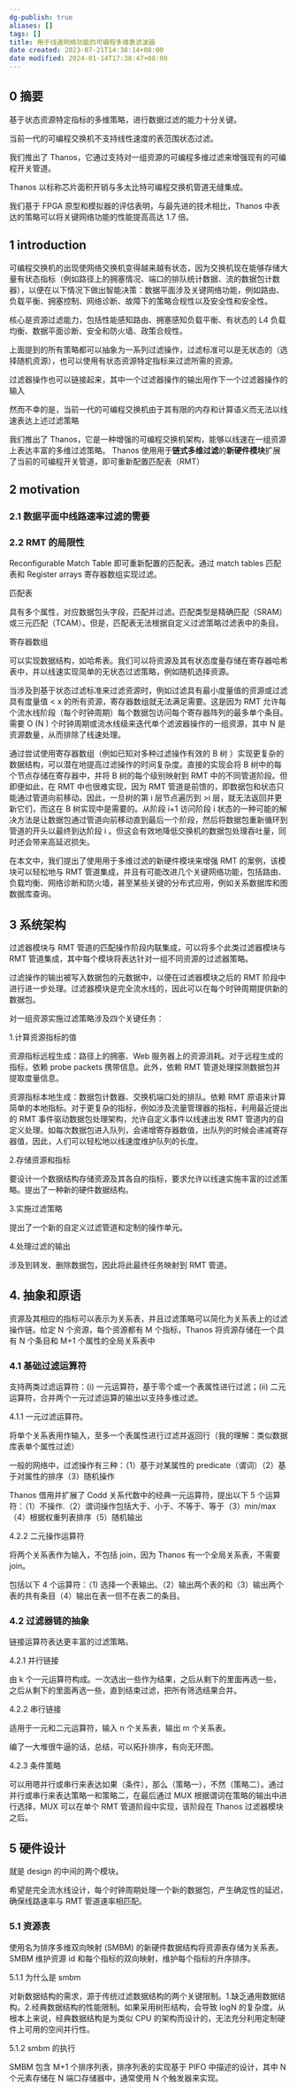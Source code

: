 ```yaml
---
dg-publish: true
aliases: []
tags: []
title: 用于线速网络功能的可编程多维表滤波器
date created: 2023-07-21T14:38:14+08:00
date modified: 2024-01-14T17:38:47+08:00
---
```


## 0 摘要

基于状态资源特定指标的多维策略，进行数据过滤的能力十分关键。

当前一代的可编程交换机不支持线性速度的表范围状态过滤。

我们推出了 Thanos，它通过支持对一组资源的可编程多维过滤来增强现有的可编程开关管道。

Thanos 以标称芯片面积开销与多太比特可编程交换机管道无缝集成。

我们基于 FPGA 原型和模拟器的评估表明，与最先进的技术相比，Thanos 中表达的策略可以将关键网络功能的性能提高高达 1.7 倍。

## 1 introduction

可编程交换机的出现使网络交换机变得越来越有状态，因为交换机现在能够存储大量有状态指标（例如路径上的拥塞情况、端口的排队统计数据、流的数据包计数器），以便在以下情况下做出智能决策：数据平面涉及关键网络功能，例如路由、负载平衡、拥塞控制、网络诊断、故障下的策​​略合规性以及安全性和安全性。

核心是资源过滤能力，包括性能感知路由、拥塞感知负载平衡、有状态的 L4 负载均衡、数据平面诊断、安全和防火墙、政策合规性。

上面提到的所有策略都可以抽象为一系列过滤操作，过滤标准可以是无状态的（选择随机资源），也可以使用有状态资源特定指标来过滤所需的资源。

过滤器操作也可以链接起来，其中一个过滤器操作的输出用作下一个过滤器操作的输入

然而不幸的是，当前一代的可编程交换机由于其有限的内存和计算语义而无法以线速表达上述过滤策略

我们推出了 Thanos，它是一种增强的可编程交换机架构，能够以线速在一组资源上表达丰富的多维过滤策略。 Thanos 使用用于**链式多维过滤**的**新硬件模块**扩展了当前的可编程开关管道，即可重新配置匹配表（RMT）

## 2 motivation

### 2.1 数据平面中线路速率过滤的需要

### 2.2 RMT 的局限性

Reconfigurable Match Table 即可重新配置的匹配表。通过 match tables 匹配表和 Register arrays 寄存器数组实现过滤。

匹配表

具有多个属性，对应数据包头字段，匹配并过滤。匹配类型是精确匹配（SRAM）或三元匹配（TCAM）。但是，匹配表无法根据自定义过滤策略过滤表中的条目。

寄存器数组

可以实现数据结构，如哈希表。我们可以将资源及其有状态度量存储在寄存器哈希表中，并以线速实现简单的无状态过滤策略，例如随机选择资源。

当涉及到基于状态过滤标准来过滤资源时，例如过滤具有最小度量值的资源或过滤具有度量值 < x 的所有资源，寄存器数组就无法满足需要。这是因为 RMT 允许每个流水线阶段（每个时钟周期）每个数据包访问每个寄存器阵列的最多单个条目。需要 O (N ) 个时钟周期或流水线级来迭代单个滤波器操作的一组资源，其中 N 是资源数量，从而排除了线速处理。

通过尝试使用寄存器数组（例如已知对多种过滤操作有效的 B 树 ）实现更复杂的数据结构，可以潜在地提高过滤操作的时间复杂度。直接的实现会将 B 树中的每个节点存储在寄存器中，并将 B 树的每个级别映射到 RMT 中的不同管道阶段。但即便如此，在 RMT 中也很难实现，因为 RMT 管道是前馈的，即数据包和状态只能通过管道向前移动。因此，一旦树的第 i 层节点遍历到 >i 层，就无法返回并更新它们，而这在 B 树实现中是需要的。从阶段 i+1 访问阶段 i 状态的一种可能的解决方法是让数据包通过管道向前移动直到最后一个阶段，然后将数据包重新循环到管道的开头以最终到达阶段 i 。但这会有效地降低交换机的数据包处理吞吐量，同时还会带来高延迟损失。

在本文中，我们提出了使用用于多维过滤的新硬件模块来增强 RMT 的案例，该模块可以轻松地与 RMT 管道集成，并且有可能改进几个关键网络功能，包括路由、负载均衡、网络诊断和防火墙，甚至某些关键的分布式应用，例如关系数据库和图数据库查询。

## 3 系统架构

过滤器模块与 RMT 管道的匹配操作阶段内联集成，可以将多个此类过滤器模块与 RMT 管道集成，其中每个模块将表达针对一组不同资源的过滤器策略。

过滤操作的输出被写入数据包的元数据中，以便在过滤器模块之后的 RMT 阶段中进行进一步处理。过滤器模块是完全流水线的，因此可以在每个时钟周期提供新的数据包。

对一组资源实施过滤策略涉及四个关键任务：

1.计算资源指标的值

资源指标远程生成：路径上的拥塞、Web 服务器上的资源消耗。对于远程生成的指标，依赖 probe packets 携带信息。此外，依赖 RMT 管道处理探测数据包并提取度量信息。

资源指标本地生成：数据包计数器、交换机端口处的排队。依赖 RMT 原语来计算简单的本地指标。对于更复杂的指标，例如涉及流量管理器的指标，利用最近提出的 RMT 事件驱动数据包处理架构，允许自定义事件以线速出发 RMT 管道内的自定义处理。如每次数据包进入队列，会递增寄存器数值，出队列的时候会递减寄存器值，因此，人们可以轻松地以线速度维护队列的长度。

2.存储资源和指标

要设计一个数据结构存储资源及其各自的指标，要求允许以线速实施丰富的过滤策略。提出了一种新的硬件数据结构。

3.实施过滤策略

提出了一个新的自定义过滤管道和定制的操作单元。

4.处理过滤的输出

涉及到转发、删除数据包，因此将此最终任务映射到 RMT 管道。

## 4\. 抽象和原语

资源及其相应的指标可以表示为关系表，并且过滤策略可以简化为关系表上的过滤操作链。给定 N 个资源，每个资源都有 M 个指标，Thanos 将资源存储在一个具有 N 个条目和 M+1 个属性的全局关系表中

### 4.1 基础过滤运算符

支持两类过滤运算符：(i) 一元运算符，基于零个或一个表属性进行过滤；(ii) 二元运算符，合并两个一元过滤运算的输出以支持多维过滤。

4.1.1 一元过滤运算符。

将单个关系表用作输入，至多一个表属性进行过滤并返回行（我的理解：类似数据库表单个属性过滤）

一般的网络中，过滤操作有三种：（1）基于对某属性的 predicate（谓词）（2）基于对属性的排序（3）随机操作

Thanos 借用并扩展了 Codd 关系代数中的经典一元运算符，提出以下 5 个运算符：（1）不操作.（2）谓词操作包括大于、小于、不等于、等于（3）min/max（4）根据权重列表排序（5）随机输出

4.2.2 二元操作运算符

将两个关系表作为输入，不包括 join，因为 Thanos 有一个全局关系表，不需要 join。

包括以下 4 个运算符：（1) 选择一个表输出。（2）输出两个表的和（3）输出两个表的共有条目（4）输出在表一但不在表二的条目。

### 4.2 过滤器链的抽象

链接运算符表达更丰富的过滤策略。

4.2.1 并行链接

由 k 个一元运算符构成。一次选出一些作为结果，之后从剩下的里面再选一些，之后从剩下的里面再选一些，直到结束过滤，把所有筛选结果合并。

4.2.2 串行链接

适用于一元和二元运算符，输入 n 个关系表，输出 m 个关系表。

编了一大堆很牛逼的话，总结，可以拓扑排序，有向无环图。

4.2.3 条件策略

可以用嗯并行或串行来表达如果（条件），那么（策略一），不然（策略二）。通过并行或串行来表达策略一和策略二，在最后通过 MUX 根据谓词在策略的输出中进行选择，MUX 可以在单个 RMT 管道阶段中实现，该阶段在 Thanos 过滤器模块之后。

## 5 硬件设计

就是 design 的中间的两个模块。

希望是完全流水线设计，每个时钟周期处理一个新的数据包，产生确定性的延迟，确保线路速率与 RMT 管道速率相匹配。

### 5.1 资源表

使用名为排序多维双向映射 (SMBM) 的新硬件数据结构将资源表存储为关系表。SMBM 维护资源 id 和每个指标的双向映射，维护每个指标的升序排序。

5.1.1 为什么是 smbm

对新数据结构的需求，源于传统过滤数据结构的两个关键限制。1.缺乏通用数据结构。2.经典数据结构的性能限制。如果采用树形结构，会导致 logN 的复杂度。从根本上来说，经典数据结构是为类似 CPU 的架构而设计的，无法充分利用定制硬件上可用的空间并行性。

5.1.2 smbm 的执行

SMBM 包含 M+1 个排序列表，排序列表的实现基于 PIFO 中描述的设计，其中 N 个元素存储在 N 端口存储器中，通常使用 N 个触发器来实现。
